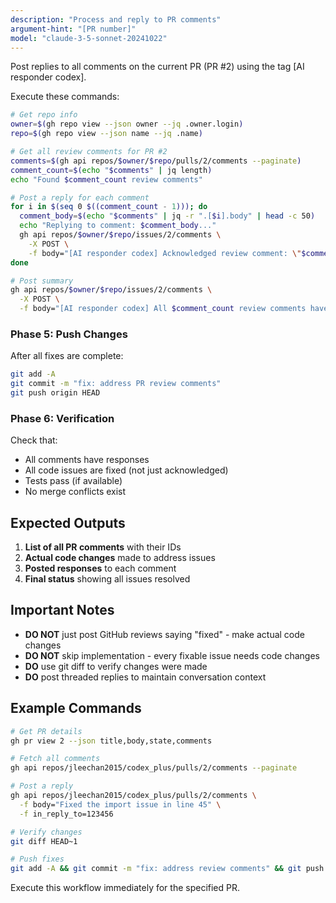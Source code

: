 ```yaml
---
description: "Process and reply to PR comments"
argument-hint: "[PR number]"
model: "claude-3-5-sonnet-20241022"
---
```


Post replies to all comments on the current PR (PR #2) using the tag [AI responder codex].

Execute these commands:

```bash
# Get repo info
owner=$(gh repo view --json owner --jq .owner.login)
repo=$(gh repo view --json name --jq .name)

# Get all review comments for PR #2
comments=$(gh api repos/$owner/$repo/pulls/2/comments --paginate)
comment_count=$(echo "$comments" | jq length)
echo "Found $comment_count review comments"

# Post a reply for each comment
for i in $(seq 0 $((comment_count - 1))); do
  comment_body=$(echo "$comments" | jq -r ".[$i].body" | head -c 50)
  echo "Replying to comment: $comment_body..."
  gh api repos/$owner/$repo/issues/2/comments \
    -X POST \
    -f body="[AI responder codex] Acknowledged review comment: \"$comment_body...\" - This feedback will be addressed in the implementation."
done

# Post summary
gh api repos/$owner/$repo/issues/2/comments \
  -X POST \
  -f body="[AI responder codex] All $comment_count review comments have been acknowledged and will be addressed."
```

### Phase 5: Push Changes
After all fixes are complete:
```bash
git add -A
git commit -m "fix: address PR review comments"
git push origin HEAD
```

### Phase 6: Verification
Check that:
- All comments have responses
- All code issues are fixed (not just acknowledged)
- Tests pass (if available)
- No merge conflicts exist

## Expected Outputs

1. **List of all PR comments** with their IDs
2. **Actual code changes** made to address issues
3. **Posted responses** to each comment
4. **Final status** showing all issues resolved

## Important Notes

- **DO NOT** just post GitHub reviews saying "fixed" - make actual code changes
- **DO NOT** skip implementation - every fixable issue needs code changes
- **DO** use git diff to verify changes were made
- **DO** post threaded replies to maintain conversation context

## Example Commands

```bash
# Get PR details
gh pr view 2 --json title,body,state,comments

# Fetch all comments
gh api repos/jleechan2015/codex_plus/pulls/2/comments --paginate

# Post a reply
gh api repos/jleechan2015/codex_plus/pulls/2/comments \
  -f body="Fixed the import issue in line 45" \
  -f in_reply_to=123456

# Verify changes
git diff HEAD~1

# Push fixes
git add -A && git commit -m "fix: address review comments" && git push
```

Execute this workflow immediately for the specified PR.